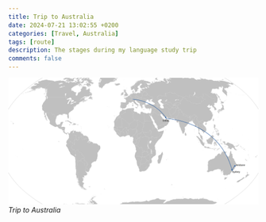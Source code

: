 ```yaml
---
title: Trip to Australia
date: 2024-07-21 13:02:55 +0200
categories: [Travel, Australia]
tags: [route]
description: The stages during my language study trip
comments: false
---
```


![Map of my trip](/assets/img/trip.png)
_Trip to Australia_